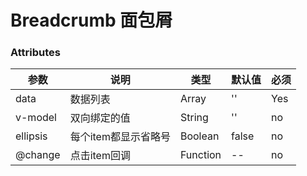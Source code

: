# Breadcrumb 面包屑

<script lang="tsx">
    const breadData = [
        { id: 'totalEnergy', name: '总量总量总量总量总量总量总量' },
        { id: 'singleParty', name: '单平米' },
        { id: 'lowerLevel', name: '下级分项' },
        { id: 'average', name: '滑动平均啊啊啊啊', disabled: true }
    ];
    
    const BreadcrumbView = defineComponent({
        name: 'BreadcrumbView',
        setup() {
            const breadId = ref('average');
            const change = (id: string) => {
                console.log('change::', id);
            };
    
            watch(
                () => breadId.value,
                (n, o) => {
                    if (n === o) return;
                    console.log('breadId:::', n);
                }
            );
    
            return () => (
                <div class="toggleView">
                    <div class="component component-padding">
                        <h1 class="components-title">Breadcrumb组件</h1>
                        {
                            // data: Breadcrumb数据
                            // v-model绑定的面包屑的值，若有绑定了该值，表示可点击
                        }
    
                        <Breadcrumb data={breadData} v-model={breadId.value} />
                        <Breadcrumb data={breadData} onChange={change} />
                        {/* <Breadcrumb data={breadData} onChange={change} /> */}
                    </div>
                </div>
            );
        }
    });
    
    export default BreadcrumbView;
</script>

<Breadcrumb :data="breadData" />

### Attributes

| 参数     | 说明  | 类型    | 默认值  | 必须    |
| ------- | ---- | ------ | ------- | ------ |
| data    | 数据列表 | Array | '' | Yes     |
| v-model    | 双向绑定的值 | String | '' | no     |
| ellipsis    | 每个item都显示省略号 | Boolean | false | no     |
| @change    | 点击item回调 | Function | -- | no     |


